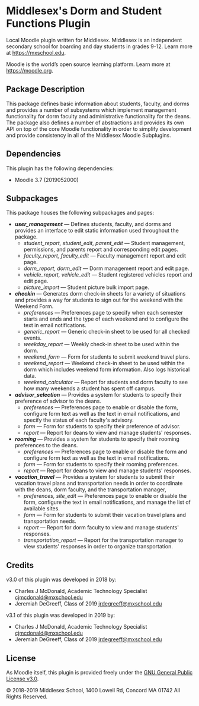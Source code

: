 # Middlesex's Dorm and Student Functions Plugin

Local Moodle plugin written for Middlesex. Middlesex is an independent secondary school for boarding and day students in grades 9-12. Learn more at <https://mxschool.edu>.

Moodle is the world’s open source learning platform. Learn more at <https://moodle.org>.

## Package Description
This package defines basic information about students, faculty, and dorms and provides a number of subsystems which implement management functionality for dorm faculty and administrative functionality for the deans. The package also defines a number of abstractions and provides its own API on top of the core Moodle functionality in order to simplify development and provide consistency in all of the Middlesex Moodle Subplugins.

## Dependencies
This plugin has the following dependencies:
- Moodle 3.7 (2019052000)

## Subpackages
This package houses the following subpackages and pages:
- **_user_management_** — Defines students, faculty, and dorms and provides an interface to edit static information used throughout the package.
    - _student_report, student_edit, parent_edit_ — Student management, permissions, and parents report and corresponding edit pages.
    - _faculty_report, faculty_edit_ — Faculty management report and edit page.
    - _dorm_report, dorm_edit_ — Dorm management report and edit page.
    - _vehicle_report, vehicle_edit_ — Student registered vehicles report and edit page.
    - _picture_import_ — Student picture bulk import page.
- **_checkin_** — Generates dorm check-in sheets for a variety of situations and provides a way for students to sign out for the weekend with the Weekend Form.
    - _preferences_ — Preferences page to specify when each semester starts and ends and the type of each weekend and to configure the text in email notifications.
    - _generic_report_ — Generic check-in sheet to be used for all checked events.
    - _weekday_report_ — Weekly check-in sheet to be used within the dorm.
    - _weekend_form_ — Form for students to submit weekend travel plans.
    - _weekend_report_ — Weekend check-in sheet to be used within the dorm which includes weekend form information. Also logs historical data.
    - _weekend_calculator_ — Report for students and dorm faculty to see how many weekends a student has spent off campus.
- **_advisor_selection_** — Provides a system for students to specify their preference of advisor to the deans.
    - _preferences_ — Preferences page to enable or disable the form, configure form text as well as the text in email notifications, and specify the status of each faculty's advisory.
    - _form_ — Form for students to specify their preference of advisor.
    - _report_ — Report for deans to view and manage students' responses.
- **_rooming_** — Provides a system for students to specify their rooming preferences to the deans.
    - _preferences_ — Preferences page to enable or disable the form and configure form text as well as the text in email notifications.
    - _form_ — Form for students to specify their rooming preferences.
    - _report_ — Report for deans to view and manage students' responses.
- **_vacation_travel_** — Provides a system for students to submit their vacation travel plans and transportation needs in order to coordinate with the deans, dorm faculty, and the transportation manager,
    - _preferences, site_edit_ — Preferences page to enable or disable the form, configure the text in email notifications, and manage the list of available sites.
    - _form_ — Form for students to submit their vacation travel plans and transportation needs.
    - _report_ — Report for dorm faculty to view and manage students' responses.
    - _transportation_report_ — Report for the transportation manager to view students' responses in order to organize transportation.

## Credits
v3.0 of this plugin was developed in 2018 by:
- Charles J McDonald, Academic Technology Specialist <cjmcdonald@mxschool.edu>
- Jeremiah DeGreeff, Class of 2019 <jrdegreeff@mxschool.edu>

v3.1 of this plugin was developed in 2019 by:
- Charles J McDonald, Academic Technology Specialist <cjmcdonald@mxschool.edu>
- Jeremiah DeGreeff, Class of 2019 <jrdegreeff@mxschool.edu>

## License
As Moodle itself, this plugin is provided freely under the [GNU General Public License v3.0](/COPYING.txt).

© 2018-2019 Middlesex School, 1400 Lowell Rd, Concord MA 01742 All Rights Reserved.
